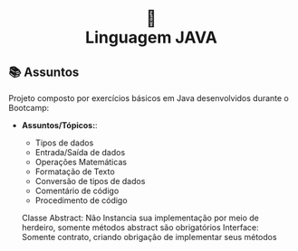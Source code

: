 <h1 align="center">
  📃<br>Linguagem JAVA
</h1>

## 📚 Assuntos

Projeto composto por exercícios básicos em Java desenvolvidos durante o Bootcamp:

- **Assuntos/Tópicos:**:
  - Tipos de dados
  - Entrada/Saída de dados
  - Operações Matemáticas
  - Formatação de Texto
  - Conversão de tipos de dados
  - Comentário de código
  - Procedimento de código

  Classe Abstract: Não Instancia sua implementação por meio de herdeiro, somente métodos abstract são obrigatórios
Interface: Somente contrato, criando obrigação de implementar seus métodos